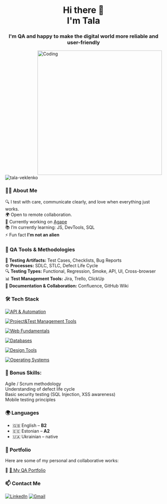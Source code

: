 <h1 align="center">Hi there 👋 <br> 
  I'm Tala </h1>
<h3 align="center">I'm QA and happy to make the digital world more reliable and user-friendly</h3>

<img align="right" alt="Coding" width="400" src="https://camo.githubusercontent.com/08379040ed04c695c89593ee75845b3bcfd057b7a5c3e945d8dd18fa9d74c33b/68747470733a2f2f6465762d746f2d75706c6f6164732e73332e616d617a6f6e6177732e636f6d2f692f64347476756b6274356d726133376376776b6c6b2e6769663f7261773d74727565">
<p align="left"> <img src="https://komarev.com/ghpvc/?username=tala-veklenko&label=Profile%20views&color=0e75b6&style=flat" alt="tala-veklenko" /> </p

---
### 👩‍💻 About Me

🔍 I test with care, communicate clearly, and love when everything just works.  
🌍 Open to remote collaboration.  
🎯 Currently working on [Agape](https://www.agapeukraine.com/)  
📚 I’m currently learning: JS, DevTools, SQL  
⚡ Fun fact **I'm not an alien**


### 🧰 QA Tools & Methodologies  

🧪 **Testing Artifacts:** Test Cases, Checklists, Bug Reports  
⚙️ **Processes:** SDLC, STLC, Defect Life Cycle  
🔍 **Testing Types:** Functional, Regression, Smoke, API, UI, Cross-browser  
📊 **Test Management Tools:** Jira, Trello, ClickUp  
💬 **Documentation & Collaboration:** Confluence, GitHub Wiki 


### 🛠 Tech Stack
  
[![API & Automation](https://skills.syvixor.com/api/icons?i=postman,swagger,playwright)](https://github.com/syvixor/skills-icons)  

[![Project&Test Management Tools](https://skills.syvixor.com/api/icons?i=jira,trello,clickup,confluence,git,github)](https://github.com/syvixor/skills-icons)  

[![Web Fundamentals](https://skills.syvixor.com/api/icons?i=css3,html,javascript,json)](https://github.com/syvixor/skills-icons)  

[![Databases](https://skills.syvixor.com/api/icons?i=sql,mysql,dbeaver)](https://github.com/syvixor/skills-icons)  

[![Design Tools](https://skills.syvixor.com/api/icons?i=adobeillustrator,adobephotoshop,figma)](https://github.com/syvixor/skills-icons)  

[![Operating Systems](https://skills.syvixor.com/api/icons?i=ios,macos)](https://github.com/syvixor/skills-icons)


### 🚀 Bonus Skills:
Agile / Scrum methodology <br>
Understanding of defect life cycle <br>
Basic security testing (SQL Injection, XSS awareness) <br>
Mobile testing principles <br>


### 🌍 Languages
- 🇬🇧 English – **B2**  
- 🇪🇪 Estonian – **A2**  
- 🇺🇦 Ukrainian – native   


### 💼 Portfolio

Here are some of my personal and collaborative works:

🔗 [📁 My QA Portfolio](https://github.com/Tala-Veklenko/Portfolio)


### 📫 Contact Me

[![LinkedIn](https://skills.syvixor.com/api/icons?i=linkedin)](https://linkedin.com/in/tala-veklenko)
[![Gmail](https://skills.syvixor.com/api/icons?i=gmail)](mailto:talaveklenko@gmail.com)

